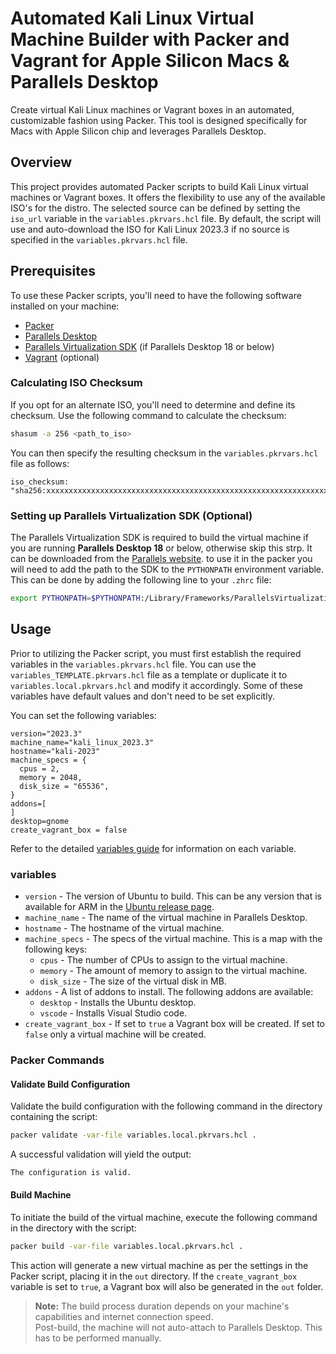 # Automated Kali Linux Virtual Machine Builder with Packer and Vagrant for Apple Silicon Macs & Parallels Desktop

Create virtual Kali Linux machines or Vagrant boxes in an automated, customizable fashion using Packer. This tool is designed specifically for Macs with Apple Silicon chip and leverages Parallels Desktop.

## Overview

This project provides automated Packer scripts to build Kali Linux virtual machines or Vagrant boxes. It offers the flexibility to use any of the available ISO's for the distro. The selected source can be defined by setting the `iso_url` variable in the `variables.pkrvars.hcl` file. By default, the script will use and auto-download the ISO for Kali Linux 2023.3 if no source is specified in the `variables.pkrvars.hcl` file.

## Prerequisites

To use these Packer scripts, you'll need to have the following software installed on your machine:

* [Packer](https://www.packer.io/)
* [Parallels Desktop](https://www.parallels.com/products/desktop/)
* [Parallels Virtualization SDK](https://www.parallels.com/products/desktop/download/) (if Parallels Desktop 18 or below)
* [Vagrant](https://www.vagrantup.com/) (optional)

### Calculating ISO Checksum

If you opt for an alternate ISO, you'll need to determine and define its checksum. Use the following command to calculate the checksum:

```bash
shasum -a 256 <path_to_iso>
```

You can then specify the resulting checksum in the `variables.pkrvars.hcl` file as follows:

```hcl
iso_checksum: "sha256:xxxxxxxxxxxxxxxxxxxxxxxxxxxxxxxxxxxxxxxxxxxxxxxxxxxxxxxxxxxxxxxx"
```

### Setting up Parallels Virtualization SDK (Optional)

The Parallels Virtualization SDK is required to build the virtual machine if you are running **Parallels Desktop 18** or below, otherwise skip this strp. It can be downloaded from the [Parallels website](https://www.parallels.com/products/desktop/download/). to use it in the packer you will need to add the path to the SDK to the `PYTHONPATH` environment variable. This can be done by adding the following line to your `.zhrc` file:

  ```bash
  export PYTHONPATH=$PYTHONPATH:/Library/Frameworks/ParallelsVirtualizationSDK.framework/Versions/Current/Libraries/Python/3.7
  ```

## Usage

Prior to utilizing the Packer script, you must first establish the required variables in the `variables.pkrvars.hcl` file. You can use the `variables_TEMPLATE.pkrvars.hcl` file as a template or duplicate it to `variables.local.pkrvars.hcl` and modify it accordingly. Some of these variables have default values and don't need to be set explicitly.

You can set the following variables:

```hcl
version="2023.3"
machine_name="kali_linux_2023.3"
hostname="kali-2023"
machine_specs = {
  cpus = 2,
  memory = 2048,
  disk_size = "65536",
}
addons=[
]
desktop=gnome
create_vagrant_box = false
```

Refer to the detailed [variables guide](./VARIABLES.md) for information on each variable.

### variables

* `version` - The version of Ubuntu to build. This can be any version that is available for ARM in the [Ubuntu release page](https://https://releases.ubuntu.com).
* `machine_name` - The name of the virtual machine in Parallels Desktop.
* `hostname` - The hostname of the virtual machine.
* `machine_specs` - The specs of the virtual machine. This is a map with the following keys:
  * `cpus` - The number of CPUs to assign to the virtual machine.
  * `memory` - The amount of memory to assign to the virtual machine.
  * `disk_size` - The size of the virtual disk in MB.
* `addons` - A list of addons to install. The following addons are available:
  * `desktop` - Installs the Ubuntu desktop.
  * `vscode` - Installs Visual Studio code.
* `create_vagrant_box` - If set to `true` a Vagrant box will be created. If set to `false` only a virtual machine will be created.

### Packer Commands

#### Validate Build Configuration

Validate the build configuration with the following command in the directory containing the script:

```bash
packer validate -var-file variables.local.pkrvars.hcl .
```

A successful validation will yield the output:

```bash
The configuration is valid.
```

#### Build Machine

To initiate the build of the virtual machine, execute the following command in the directory with the script:

```bash
packer build -var-file variables.local.pkrvars.hcl .
```

This action will generate a new virtual machine as per the settings in the Packer script, placing it in the `out` directory. If the `create_vagrant_box` variable is set to `true`, a Vagrant box will also be generated in the `out` folder.

> **Note:** The build process duration depends on your machine's capabilities and internet connection speed.  
> Post-build, the machine will not auto-attach to Parallels Desktop. This has to be performed manually.
